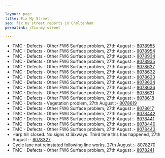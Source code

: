 ```yaml
---

layout: page
title: Fix My Street
seo: fix my street reports in Cheltenham
permalink: /fix-my-street

---
```


<!-- fix_marker starts -->

- TMC - Defects - Other FW6  Surface problem, 27th August :- [8078955](https://www.fixmystreet.com/report/8078955)
- TMC - Defects - Other FW6  Surface problem, 27th August :- [8078954](https://www.fixmystreet.com/report/8078954)
- TMC - Defects - Other FW6  Surface problem, 27th August :- [8078934](https://www.fixmystreet.com/report/8078934)
- TMC - Defects - Other FW6  Surface problem, 27th August :- [8078935](https://www.fixmystreet.com/report/8078935)
- TMC - Defects - Other FW6  Surface problem, 27th August :- [8078637](https://www.fixmystreet.com/report/8078637)
- TMC - Defects - Other FW6  Surface problem, 27th August :- [8078632](https://www.fixmystreet.com/report/8078632)
- TMC - Defects - Other FW6  Surface problem, 27th August :- [8078633](https://www.fixmystreet.com/report/8078633)
- TMC - Defects - Other FW6  Surface problem, 27th August :- [8078634](https://www.fixmystreet.com/report/8078634)
- TMC - Defects - Other FW6  Surface problem, 27th August :- [8078636](https://www.fixmystreet.com/report/8078636)
- TMC - Defects - Other FW6  Surface problem, 27th August :- [8078631](https://www.fixmystreet.com/report/8078631)
- TMC - Defects - Other FW6  Surface problem, 27th August :- [8078618](https://www.fixmystreet.com/report/8078618)
- TMC - Defects - Vegetation problem, 27th August :- [8078619](https://www.fixmystreet.com/report/8078619)
- TMC - Defects - Other FW6  Surface problem, 27th August :- [8078617](https://www.fixmystreet.com/report/8078617)
- TMC - Defects - Other FW6  Surface problem, 27th August :- [8078442](https://www.fixmystreet.com/report/8078442)
- TMC - Defects - Other FW6  Surface problem, 27th August :- [8078441](https://www.fixmystreet.com/report/8078441)
- TMC - Defects - Other FW6  Surface problem, 27th August :- [8078440](https://www.fixmystreet.com/report/8078440)
- TMC - Defects - Other FW6  Surface problem, 27th August :- [8078443](https://www.fixmystreet.com/report/8078443)
- Harp hill closed. No signs st Sixways. Third time this has happened, 27th August :- [8078327](https://www.fixmystreet.com/report/8078327)
- Cycle lane not reinstated following line works, 27th August :- [8078270](https://www.fixmystreet.com/report/8078270)
- TMC - Defects - Other FW6  Surface problem, 27th August :- [8078241](https://www.fixmystreet.com/report/8078241)

<!-- fix_marker ends -->